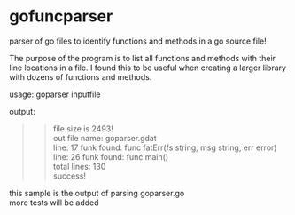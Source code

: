 # gofuncparser
parser of go files to identify functions and methods in a go source file!

The purpose of the program is to list all functions and methods with their line locations in a file.
I found this to be useful when creating a larger library with dozens of functions and methods.

usage: goparser inputfile

output:   
  >>file size is 2493!    
  >>out file name: goparser.gdat    
  >>line:   17 funk found: func fatErr(fs string, msg string, err error)    
  line:   26 funk found: func main()    
  total lines: 130    
  success!   
  
  this sample is the output of parsing goparser.go    
  more tests will be added
  
  
